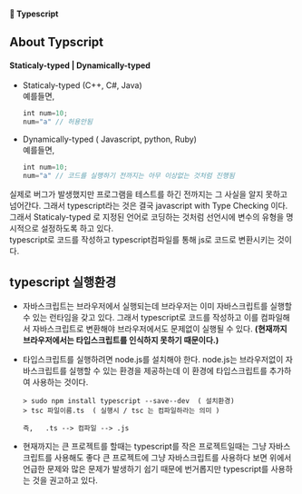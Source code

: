 #### 🍎 Typescript

## About Typscript

#### Staticaly-typed | Dynamically-typed
- Staticaly-typed  (C++, C#, Java)    
예를들면,   

  ```js
  int num=10;
  num="a" // 허용안됨
  ```
  
  
- Dynamically-typed ( Javascript, python, Ruby)     
예를들면,   
  ```js
  int num=10;
  num="a" // 코드를 실행하기 전까지는 아무 이상없는 것처럼 진행됨
  ```
실제로 버그가 발생했지만 프로그램을 테스트를 하긴 전까지는 그 사실을 알지 못하고 넘어간다. 그래서 typescript라는 것은 결국 javascript with Type Checking 이다.
그래서 Staticaly-typed 로 지정된 언어로 코딩하는 것처럼 선언시에 변수의 유형을 명시적으로 설정하도록 하고 있다.   
typescript로 코드를 작성하고  typescript컴파일를 통해 js로 코드로 변환시키는 것이다. 
## typescript 실행환경
- 자바스크립트는 브라우저에서 실행되는데 브라우저는 이미 자바스크립트를 실행할 수 있는 런타임을 갖고 있다. 그래서 typescript로 코드를 작성하고 이를 컴파일해서 자바스크립트로 변환해야 브라우저에서도 문제없이 실행될 수 있다.  **(현재까지 브라우저에서는 타입스크립트를 인식하지 못하기 때문이다.)**
- 타입스크립트를 실행하려면 node.js를 설치해야 한다.  node.js는 브라우저없이 자바스크립트를 실행할 수 있는 환경을 제공하는데 이 환경에 타입스크립트를 추가하여 사용하는 것이다.
  
  ```
  > sudo npm install typescript --save--dev  ( 설치환경)
  > tsc 파일이름.ts  ( 실행시 / tsc 는 컴파일하라는 의미 )
  
  즉,   .ts --> 컴파일 --> .js   
  ```
- 현재까지는 큰 프로젝트를 할때는 typescript를 작은 프로젝트일때는 그냥 자바스크립트를 사용해도 좋다 큰 프로젝트에 그냥 자바스크립트를 사용하다 보면 위에서 언급한 문제와 많은 문제가 발생하기 쉽기 때문에 번거롭지만 typescript를 사용하는 것을 권고하고 있다.
  

